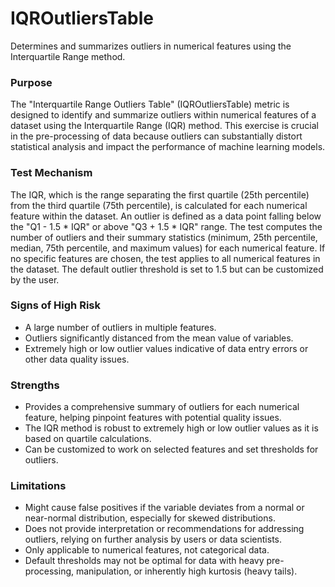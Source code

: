 # IQROutliersTable

Determines and summarizes outliers in numerical features using the Interquartile Range method.

### Purpose

The "Interquartile Range Outliers Table" (IQROutliersTable) metric is designed to identify and summarize outliers
within numerical features of a dataset using the Interquartile Range (IQR) method. This exercise is crucial in the
pre-processing of data because outliers can substantially distort statistical analysis and impact the performance
of machine learning models.

### Test Mechanism

The IQR, which is the range separating the first quartile (25th percentile) from the third quartile (75th
percentile), is calculated for each numerical feature within the dataset. An outlier is defined as a data point
falling below the "Q1 - 1.5 * IQR" or above "Q3 + 1.5 * IQR" range. The test computes the number of outliers and
their summary statistics (minimum, 25th percentile, median, 75th percentile, and maximum values) for each numerical
feature. If no specific features are chosen, the test applies to all numerical features in the dataset. The default
outlier threshold is set to 1.5 but can be customized by the user.

### Signs of High Risk

- A large number of outliers in multiple features.
- Outliers significantly distanced from the mean value of variables.
- Extremely high or low outlier values indicative of data entry errors or other data quality issues.

### Strengths

- Provides a comprehensive summary of outliers for each numerical feature, helping pinpoint features with potential
quality issues.
- The IQR method is robust to extremely high or low outlier values as it is based on quartile calculations.
- Can be customized to work on selected features and set thresholds for outliers.

### Limitations

- Might cause false positives if the variable deviates from a normal or near-normal distribution, especially for
skewed distributions.
- Does not provide interpretation or recommendations for addressing outliers, relying on further analysis by users
or data scientists.
- Only applicable to numerical features, not categorical data.
- Default thresholds may not be optimal for data with heavy pre-processing, manipulation, or inherently high
kurtosis (heavy tails).